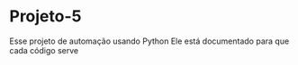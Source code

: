 # Projeto-5
Esse projeto de automação usando Python
Ele está documentado para que cada código serve
